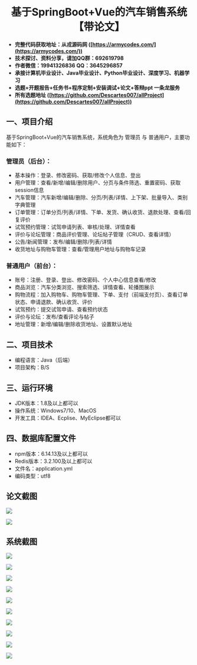 <h1 align="center">基于SpringBoot+Vue的汽车销售系统【带论文】</h1></p>

- <b>完整代码获取地址：从戎源码网 ([https://armycodes.com/](https://armycodes.com/))</b>
- <b>技术探讨、资料分享，请加QQ群：692619798</b>
- <b>作者微信：19941326836  QQ：3645296857</b>
- <b>承接计算机毕业设计、Java毕业设计、Python毕业设计、深度学习、机器学习</b>
- <b>选题+开题报告+任务书+程序定制+安装调试+论文+答辩ppt 一条龙服务</b>
- <b>所有选题地址 ([https://github.com/Descartes007/allProject](https://github.com/Descartes007/allProject)) </b>

## 一、项目介绍

基于SpringBoot+Vue的汽车销售系统，系统角色为 管理员 与 普通用户，主要功能如下：
### 管理员（后台）：
- 基本操作：登录、修改密码、获取/修改个人信息、登出
- 用户管理：查看/新增/编辑/删除用户、分页与条件筛选、重置密码、获取session信息
- 汽车管理：汽车新增/编辑/删除、分页/列表/详情、上下架、批量导入、类别字典管理
- 订单管理：订单分页/列表/详情、下单、发货、确认收货、退款处理、查看/回复评价
- 试驾预约管理：试驾申请列表、审核/处理、详情查看
- 评价与论坛管理：商品评价管理、论坛帖子管理（CRUD、查看详情）
- 公告/新闻管理：发布/编辑/删除/列表/详情
- 收货地址与购物车管理：查看/管理用户地址与购物车记录
### 普通用户（前台）：
- 账号：注册、登录、登出、修改密码、个人中心信息查看/修改
- 商品浏览：汽车分类浏览、搜索筛选、详情查看、轮播图展示
- 购物流程：加入购物车、购物车管理、下单、支付（前端支付页）、查看订单状态、申请退款、确认收货、评价
- 试驾预约：提交试驾申请、查看预约状态
- 评价与论坛：发布/查看评论与帖子
- 地址管理：新增/编辑/删除收货地址、设置默认地址

## 二、项目技术

- 编程语言：Java（后端）
- 项目架构：B/S


## 三、运行环境

- JDK版本：1.8及以上都可以
- 操作系统：Windows7/10、MacOS
- 开发工具：IDEA、Ecplise、MyEclipse都可以

## 四、数据库配置文件

- npm版本：6.14.13及以上都可以
- Redis版本：3.2.100及以上都可以
- 文件名：application.yml
- 编码类型：utf8

## 论文截图

![](screenshot/1.png)

![](screenshot/2.png)

## 系统截图

![](screenshot/3.png)

![](screenshot/4.png)

![](screenshot/5.png)

![](screenshot/6.png)

![](screenshot/7.png)

![](screenshot/8.png)

![](screenshot/9.png)

![](screenshot/10.png)

![](screenshot/11.png)

![](screenshot/12.png)

